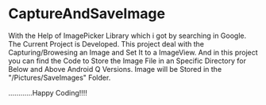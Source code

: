 # CaptureAndSaveImage
With the Help of ImagePicker Library which i got by searching in Google. The Current Project is Developed.
This project deal with the Capturing/Browesing an Image and Set It to a ImageView.
And in this project you can find the Code to Store the Image File in an Specific Directory for Below and Above Android Q Versions.
Image will be Stored in the "/Pictures/SaveImages" Folder. 


............Happy Coding!!!!
